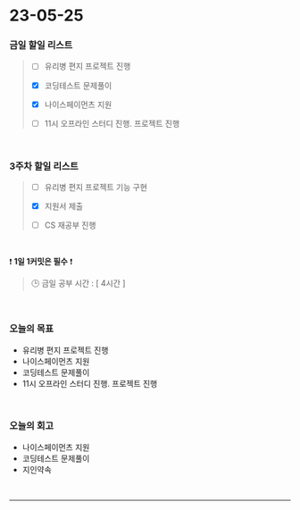 # 23-05-25
### 금일 할일 리스트
> - [ ]  유리병 편지 프로젝트 진행
>
> - [x]  코딩테스트 문제풀이
>
> - [x]  나이스페이먼츠 지원
>
> - [ ]  11시 오프라인 스터디 진행. 프로젝트 진행


<br/>

### 3주차 할일 리스트  
> - [ ]  유리병 편지 프로젝트 기능 구현
>
> - [x]  지원서 제출
>
> - [ ]  CS 재공부 진행

<br/>

❗ **1일 1커밋은 필수** ❗
> 🕒 금일 공부 시간 : [ 4시간 ]
  
<br/>

### 오늘의 목표
- 유리병 편지 프로젝트 진행
- 나이스페이먼츠 지원
- 코딩테스트 문제풀이
- 11시 오프라인 스터디 진행. 프로젝트 진행

<br>

### 오늘의 회고
- 나이스페이먼츠 지원
- 코딩테스트 문제풀이
- 지인약속

<br/>

------------  
